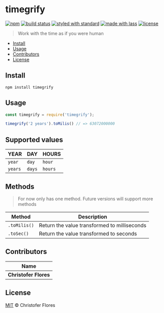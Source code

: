 # timegrify

[![npm](https://img.shields.io/npm/v/timegrify.svg)](https://www.npmjs.com/package/timegrify)
[![build status](https://img.shields.io/travis/CrystalStream/timegrify.svg)](https://travis-ci.org/CrystalStream/timegrify.svg?branch=master)
[![styled with standard](https://img.shields.io/badge/styled_with-standard-ff69b4.svg)](https://github.com/standard/standard)
[![made with lass](https://img.shields.io/badge/made_with-lass-95CC28.svg)](https://lass.js.org)
[![license](https://img.shields.io/github/license/CrystalStream/timegrify.svg)](LICENSE)

> Work with the time as if you were human

* [Install](#install)
* [Usage](#usage)
* [Contributors](#contributors)
* [License](#license)


## Install

```shell
npm install timegrify
```


## Usage

```js
const timegrify = require('timegrify');

timegrify('2 years').toMilis() // => 63072000000
```


## Supported values

| **YEAR** | **DAY** | **HOURS** |
| -------- | ------- | --------- |
| `year`   | `day`   | `hour`    |
| `years`  | `days`  | `hours`   |


## Methods

> For now only has one method. Future versions will support more methods

| Method       | Description                                  |
| ------------ | -------------------------------------------- |
| `.toMilis()` | Return the value transformed to milliseconds |
| `.toSec()`   | Return the value transformed to seconds      |


## Contributors

| Name                  |
| --------------------- |
| **Christofer Flores** |


## License

[MIT](LICENSE) © Christofer Flores
